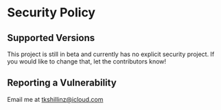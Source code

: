 # Security Policy

## Supported Versions

This project is still in beta and currently has no explicit security project. If you would like to change that, let the contributors know!

## Reporting a Vulnerability

Email me at tkshillinz@icloud.com
